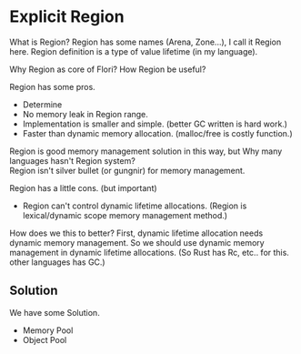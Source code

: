 
# Explicit Region

What is Region? Region has some names (Arena, Zone...), I call it Region here.
Region definition is a type of value lifetime (in my language).

Why Region as core of Flori? How Region be useful?

Region has some pros.

- Determine
- No memory leak in Region range.
- Implementation is smaller and simple. (better GC written is hard work.)
- Faster than dynamic memory allocation. (malloc/free is costly function.)

Region is good memory management solution in this way, but Why many languages hasn't Region system?  
Region isn't silver bullet (or gungnir) for memory management.

Region has a little cons. (but important)

- Region can't control dynamic lifetime allocations. (Region is lexical/dynamic scope memory management method.)

How does we this to better? First, dynamic lifetime allocation needs dynamic memory management. So we should use dynamic memory management in dynamic lifetime allocations. (So Rust has Rc<T>, etc.. for this. other languages has GC.)

## Solution

We have some Solution.

- Memory Pool
- Object Pool

